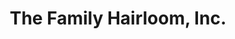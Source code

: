 ---
title: "The Family Hairloom, Inc."
url: /barre-barre-city/the-family-hairloom-inc/
shop: Kosmetik
---